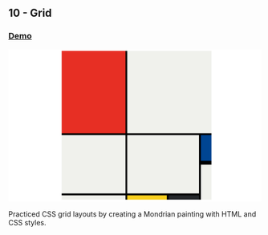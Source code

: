 ## 10 - Grid

### [Demo](https://mondrianpainting.gdbecker.repl.co/)

!["Page"](./Page.png)

Practiced CSS grid layouts by creating a Mondrian painting with HTML and CSS styles.
